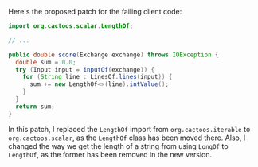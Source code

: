 Here's the proposed patch for the failing client code:
```java
import org.cactoos.scalar.LengthOf;

// ...

public double score(Exchange exchange) throws IOException {
  double sum = 0.0;
  try (Input input = inputOf(exchange)) {
    for (String line : LinesOf.lines(input)) {
      sum += new LengthOf<>(line).intValue();
    }
  }
  return sum;
}
```
In this patch, I replaced the `LengthOf` import from `org.cactoos.iterable` to `org.cactoos.scalar`, as the `LengthOf` class has been moved there. Also, I changed the way we get the length of a string from using `LongOf` to `LengthOf`, as the former has been removed in the new version.